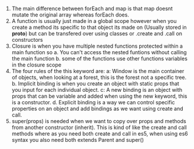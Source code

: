 
1. The main difference between forEach and map is that map doesnt mutate the original array whereas forEach does.
2. A function is usually just made in a global scope however when you create a method its specific to that object its made on (Usually stored in __proto__) but can be transfered over using classes or .create and .call on constructors
3. Closure is when you have multiple nested functions protected within a main function so a. You can't access the nested funtions without calling the main function b. some of the functions use other functions variables in the closure scope
4. The four rules of the this keyword are:
a: Window is the main container of objects, when looking at a forest, this is the forest not a specific tree.
b. Implicit binding is when you create an object with static props that you input for each individual object.
c: A new binding is an object with props that can be variable and added when using the new keyword, this is a constructor.
d. Explicit binding is a way we can control specific properties on an object and add bindings as we want using create and call.
5. super(props) is needed when we want to copy over props and methods from another constructor (inherit). This is kind of like the create and call methods where as you need both create and call in es5, when using es6 syntax you also need both extends Parent and super()